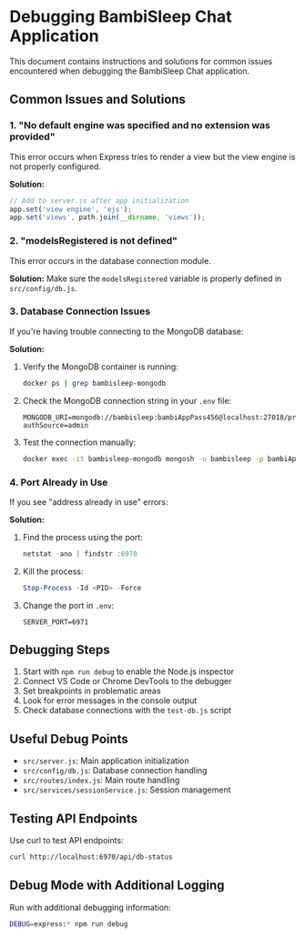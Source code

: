 # Debugging BambiSleep Chat Application

This document contains instructions and solutions for common issues encountered when debugging the BambiSleep Chat application.

## Common Issues and Solutions

### 1. "No default engine was specified and no extension was provided"

This error occurs when Express tries to render a view but the view engine is not properly configured.

**Solution:**

```javascript
// Add to server.js after app initialization
app.set('view engine', 'ejs');
app.set('views', path.join(__dirname, 'views'));
```

### 2. "modelsRegistered is not defined"

This error occurs in the database connection module.

**Solution:**
Make sure the `modelsRegistered` variable is properly defined in `src/config/db.js`.

### 3. Database Connection Issues

If you're having trouble connecting to the MongoDB database:

**Solution:**

1. Verify the MongoDB container is running:

   ```bash
   docker ps | grep bambisleep-mongodb
   ```

2. Check the MongoDB connection string in your `.env` file:

   ```env
   MONGODB_URI=mongodb://bambisleep:bambiAppPass456@localhost:27018/profilesDB?authSource=admin
   ```

3. Test the connection manually:

   ```bash
   docker exec -it bambisleep-mongodb mongosh -u bambisleep -p bambiAppPass456 --authenticationDatabase admin
   ```

### 4. Port Already in Use

If you see "address already in use" errors:

**Solution:**

1. Find the process using the port:

   ```powershell
   netstat -ano | findstr :6970
   ```

2. Kill the process:

   ```powershell
   Stop-Process -Id <PID> -Force
   ```

3. Change the port in `.env`:

   ```env
   SERVER_PORT=6971
   ```

## Debugging Steps

1. Start with `npm run debug` to enable the Node.js inspector
2. Connect VS Code or Chrome DevTools to the debugger
3. Set breakpoints in problematic areas
4. Look for error messages in the console output
5. Check database connections with the `test-db.js` script

## Useful Debug Points

- `src/server.js`: Main application initialization
- `src/config/db.js`: Database connection handling
- `src/routes/index.js`: Main route handling
- `src/services/sessionService.js`: Session management

## Testing API Endpoints

Use curl to test API endpoints:

```bash
curl http://localhost:6970/api/db-status
```

## Debug Mode with Additional Logging

Run with additional debugging information:

```bash
DEBUG=express:* npm run debug
```
